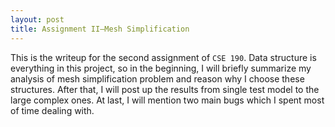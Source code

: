 ```yaml
---
layout: post
title: Assignment II—Mesh Simplification
---
```

This is the writeup for the second assignment of `CSE 190`. Data structure is everything in this project, so in the beginning, I will briefly summarize my analysis of mesh simplification problem and reason why I choose these structures. After that, I will post up the results from single test model to the large complex ones. At last, I will mention two main bugs which I spent most of time dealing with.



